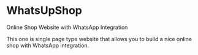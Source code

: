 # WhatsUpShop
Online Shop Website with WhatsApp Integration

This one is single page type website that allows you to build a nice online shop with WhatsApp integration.
